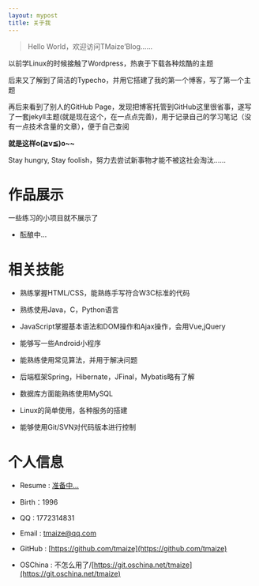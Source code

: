 ```yaml
---
layout: mypost
title: 关于我
---
```


> Hello World，欢迎访问TMaize’Blog……

以前学Linux的时候接触了Wordpress，热衷于下载各种炫酷的主题

后来又了解到了简洁的Typecho，并用它搭建了我的第一个博客，写了第一个主题

再后来看到了别人的GitHub Page，发现把博客托管到GitHub这里很省事，遂写了一套jekyll主题(就是现在这个，在一点点完善)，用于记录自己的学习笔记（没有一点技术含量的文章），便于自己查阅

**就是这样o(≧v≦)o~~**

Stay hungry, Stay foolish，努力去尝试新事物才能不被这社会淘汰......

# 作品展示

一些练习的小项目就不展示了

+ 酝酿中…


# 相关技能

+ 熟练掌握HTML/CSS，能熟练手写符合W3C标准的代码

+ 熟练使用Java，C，Python语言

+ JavaScript掌握基本语法和DOM操作和Ajax操作，会用Vue,jQuery

+ 能够写一些Android小程序

+ 能熟练使用常见算法，并用于解决问题

+ 后端框架Spring，Hibernate，JFinal，Mybatis略有了解

+ 数据库方面能熟练使用MySQL

+ Linux的简单使用，各种服务的搭建

+ 能够使用Git/SVN对代码版本进行控制

# 个人信息

+ Resume : [准备中…](#)

+ Birth：1996

+ QQ : 1772314831

+ Email : tmaize@qq.com

+ GitHub : [https://github.com/tmaize](https://github.com/tmaize)

+ OSChina : 不怎么用了/[https://git.oschina.net/tmaize](https://git.oschina.net/tmaize)
